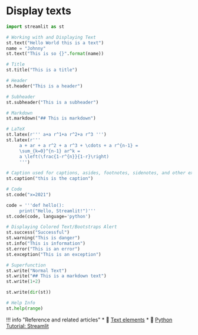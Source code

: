 
# Display texts

```python
import streamlit as st 

# Working with and Displaying Text 
st.text("Hello World this is a text")
name = "Johnny"
st.text("This is so {}".format(name))

# Title
st.title("This is a title")

# Header
st.header("This is a header")

# Subheader
st.subheader("This is a subheader")

# Markdown
st.markdown("## This is markdown")

# LaTeX
st.latex(r''' a+a r^1+a r^2+a r^3 ''')
st.latex(r'''
     a + ar + a r^2 + a r^3 + \cdots + a r^{n-1} =
     \sum_{k=0}^{n-1} ar^k =
     a \left(\frac{1-r^{n}}{1-r}\right)
     ''')
     
# Caption used for captions, asides, footnotes, sidenotes, and other explanatory text.
st.caption("this is the caption")

# Code
st.code("x=2021")

code = '''def hello():
     print("Hello, Streamlit!")'''
st.code(code, language='python')

# Displaying Colored Text/Bootstraps Alert
st.success("Successful")
st.warning("This is danger")
st.info("This is information")
st.error("This is an error")
st.exception("This is an exception")

# Superfunction
st.write("Normal Text")
st.write("## This is a markdown text")
st.write(1+2)

st.write(dir(st))

# Help Info
st.help(range)
```


!!! info "Reference and related articles"
    * :ledger: [Text elements](https://docs.streamlit.io/library/api-reference/text)
    * :ledger: [Python Tutorial: Streamlit](https://www.datacamp.com/tutorial/streamlit#3-how-to-use-streamlit)
